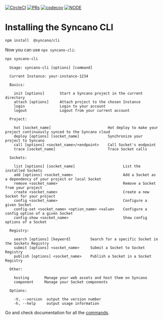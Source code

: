 [![CircleCI](https://circleci.com/gh/Syncano/syncano-node-cli/tree/devel.svg?style=shield&circle-token=75b1f0b2fdd5e4a51ccf4506568ca505cccd28e3)](https://circleci.com/gh/Syncano/syncano-node-cli/tree/devel)  [![PRs](https://img.shields.io/badge/PRs-yes-orange.svg)](CONTRIBUTING.md) [![codecov](https://codecov.io/gh/Syncano/syncano-node-cli/branch/devel/graph/badge.svg?token=HDMlBF4FkF)](https://codecov.io/gh/Syncano/syncano-node-cli)
[![NODE](https://img.shields.io/badge/node-v4.6.7-blue.svg)](http://nodejs.org/)

# Installing the Syncano CLI

```sh 
npm install  @syncano/cli
```

Now you can use `npx syncano-cli`:

```sh
npx syncano-cli
```
```
  Usage: syncano-cli [options] [command] 

  Current Instance: your-instance-1234

  Basics:

    init [options]       Start a Syncano project in the current directory
    attach [options]     Attach project to the chosen Instance
    login                Login to your account
    logout               Logout from your current account

  Project:

    hot [socket_name]                          Hot deploy to make your project continuously synced to the Syncano cloud
    deploy [options] [socket_name]             Synchronize your project to Syncano
    call [options] <socket_name>/<endpoint>    Call Socket's endpoint
    trace [socket_name]                        Trace Socket calls

  Sockets:

    list [options] [socket_name]                      List the installed Sockets
    add [options] <socket_name>                       Add a Socket as a dependency of your project or local Socket
    remove <socket_name>                              Remove a Socket from your project
    create <socket_name>                              Create a new Socket for your project
    config <socket_name>                              Configure a given Socket
    config-set <socket_name> <option_name> <value>    Configure a config option of a given Socket
    config-show <socket_name>                         Show config options of a Socket

  Registry:

    search [options] [keyword]         Search for a specific Socket in the Sockets Registry
    submit [options] <socket_name>     Submit a Socket to Socket Registry
    publish [options] <socket_name>    Publish a Socket in a Socket Registry

  Other:

    hosting       Manage your web assets and host them on Syncano
    component     Manage your Socket components

  Options:

    -V, --version  output the version number
    -h, --help     output usage information
```

Go and check documentation for all the [commands](cli-reference/commands).

